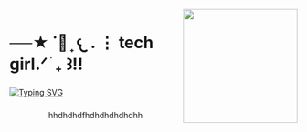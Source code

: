 <br clear="both">

<img align="right" height="200" src="https://i7.glitter-graphics.org/pub/2142/2142437odvdo904nt.gif"  />

###

<h1 align="left">──★ ˙🍓 ̟ 𐔌 . ⋮ tech girl.ᐟ ֹ ₊ ꒱!!</h1>

###

[![Typing SVG](https://readme-typing-svg.herokuapp.com?font=Fira+Code&size=19&pause=1000&color=F751B4&width=435&lines=I'm+18+years+old++%F0%90%94%8C%D5%9E.+.%D5%9E%F0%90%A6%AF)](https://git.io/typing-svg)

###
<p align="center">hhdhdhdfhdhdhdhdhdhh</p>

###
